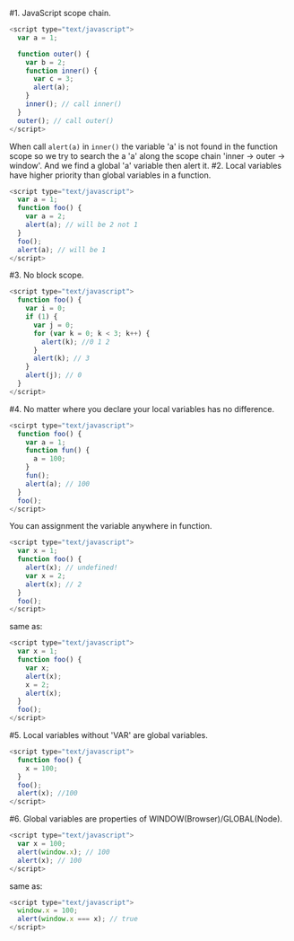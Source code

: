 #1. JavaScript scope chain.
```js
<script type="text/javascript">
  var a = 1;

  function outer() {
    var b = 2;
    function inner() {
      var c = 3;
      alert(a);
    }
    inner(); // call inner()
  }
  outer(); // call outer()
</script>
```
When call ``alert(a)`` in ``inner()`` the variable 'a' is not found in the function scope so we try to search the a 'a' along the scope chain 'inner -> outer -> window'. And we find a global 'a' variable then alert it.
#2. Local variables have higher priority than global variables in a function.
```js
<script type="text/javascript">
  var a = 1;
  function foo() {
    var a = 2;
    alert(a); // will be 2 not 1
  }
  foo();
  alert(a); // will be 1
</script>
```
#3. No block scope.
```js
<script type="text/javascript">
  function foo() {
    var i = 0;
    if (1) {
      var j = 0;
      for (var k = 0; k < 3; k++) {
        alert(k); //0 1 2
      }
      alert(k); // 3
    }
    alert(j); // 0
  }
</script>
```
#4. No matter where you declare your local variables has no difference.
```js
<scirpt type="text/javascript">
  function foo() {
    var a = 1;
    function fun() {
      a = 100;
    }
    fun();
    alert(a); // 100
  }
  foo();
</script>
```
You can assignment the variable anywhere in function.

```js
<script type="text/javascript">
  var x = 1;
  function foo() {
    alert(x); // undefined!
    var x = 2;
    alert(x); // 2
  }
  foo();
</script>
```
same as:
```js
<script type="text/javascript">
  var x = 1;
  function foo() {
    var x;
    alert(x);
    x = 2;
    alert(x);
  }
  foo();
</script>
```
#5. Local variables without 'VAR' are global variables.
```js
<script type="text/javascript">
  function foo() {
    x = 100;
  }
  foo();
  alert(x); //100
</script>
```
#6. Global variables are properties of WINDOW(Browser)/GLOBAL(Node).
```js
<script type="text/javascript">
  var x = 100;
  alert(window.x); // 100
  alert(x); // 100
</script>
```
same as:
```js
<script type="text/javascript">
  window.x = 100;
  alert(window.x === x); // true
</script>
```
